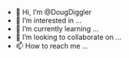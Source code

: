 - 👋 Hi, I’m @DougDiggler
- 👀 I’m interested in ...
- 🌱 I’m currently learning ...
- 💞️ I’m looking to collaborate on ...
- 📫 How to reach me ...

<!---
DougDiggler/DougDiggler is a ✨ special ✨ repository because its `README.md` (this file) appears on your GitHub profile.
You can click the Preview link to take a look at your changes.
--->
